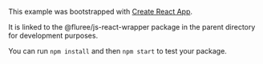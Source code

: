 This example was bootstrapped with [Create React App](https://github.com/facebook/create-react-app).

It is linked to the @fluree/js-react-wrapper package in the parent directory for development purposes.

You can run `npm install` and then `npm start` to test your package.
